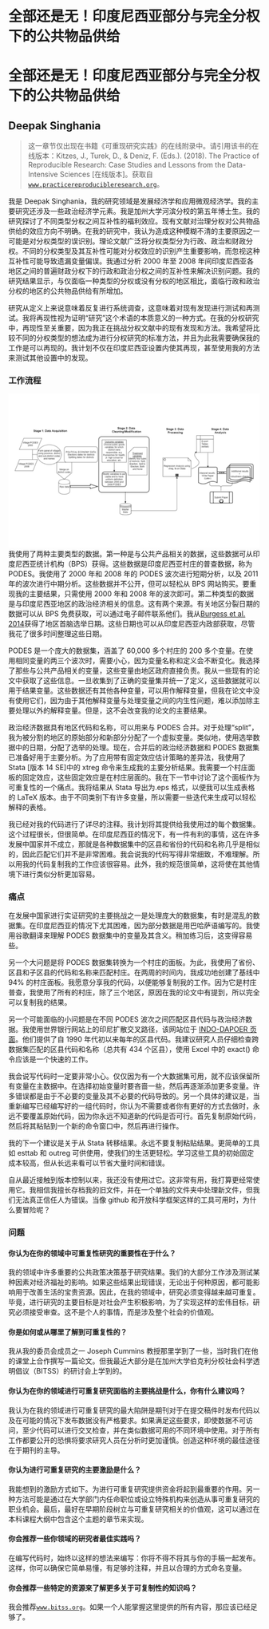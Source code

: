 # 全部还是无！印度尼西亚部分与完全分权下的公共物品供给

# 全部还是无！印度尼西亚部分与完全分权下的公共物品供给

## Deepak Singhania

> 这一章节仅出现在书籍《可重现研究实践》的在线附录中。请引用该书的在线版本：Kitzes, J., Turek, D., & Deniz, F. (Eds.). (2018). The Practice of Reproducible Research: Case Studies and Lessons from the Data-Intensive Sciences [在线版本]。获取自[`www.practicereproducibleresearch.org`](http://www.practicereproducibleresearch.org)。

我是 Deepak Singhania，我的研究领域是发展经济学和应用微观经济学。我的主要研究还涉及一些政治经济学元素。我是加州大学河滨分校的第五年博士生。我的研究探讨了不同类型分权之间互补性的福利效应。现有文献对治理分权对公共物品供给的效应方向不明确。在我的研究中，我认为造成这种模糊不清的主要原因之一可能是对分权类型的误识别。理论文献广泛将分权类型分为行政、政治和财政分权。不同的分权类型及其互补性可能对分权效应的识别产生重要影响，而忽视这种互补性可能导致遗漏变量偏误。我通过分析 2000 年至 2008 年间印度尼西亚各地区之间的普遍财政分权下的行政和政治分权之间的互补性来解决识别问题。我的研究结果显示，与仅面临一种类型的分权或没有分权的地区相比，面临行政和政治分权的地区的公共物品供给有所增加。

研究从定义上来说意味着反复进行系统调查，这意味着对现有发现进行测试和再测试。我将再现性视为证明“研究”这个术语的本质意义的一种方式。在我的分权研究中，再现性至关重要，因为我正在挑战分权文献中的现有发现和方法。我希望将比较不同的分权类型的想法成为进行分权研究的标准方法，并且为此我需要确保我的工作是可以再现的。我计划不仅在印度尼西亚设置内使其再现，甚至使用我的方法来测试其他设置中的发现。

### 工作流程

![Diagram](img/dsinghania.png) 我使用了两种主要类型的数据。第一种是与公共产品相关的数据，这些数据可从印度尼西亚统计机构（BPS）获得。这些数据是印度尼西亚村庄的普查数据，称为 PODES。我使用了 2000 年和 2008 年的 PODES 波次进行短期分析，以及 2011 年的波次进行中期分析。这些数据并不公开，但可以轻松从 BPS 网站购买。要重现我的主要结果，只需使用 2000 年和 2008 年的波次即可。第二种类型的数据是与印度尼西亚地区的政治经济相关的信息。这有两个来源。有关地区分裂日期的数据可以从 BPS 免费获取，可以通过电子邮件联系他们。我从[Burgess et al. 2014](https://economics.mit.edu/files/12951)获得了地区首脑选举日期。这些日期也可以从印度尼西亚内政部获取，尽管我花了很多时间整理这些日期。

PODES 是一个庞大的数据集，涵盖了 60,000 多个村庄的 200 多个变量。在使用相同变量的两三个波次时，需要小心，因为变量名称和定义会不断变化。我选择了那些与公共产品相关的变量，这些变量由地区政府直接负责。我从一些现有的论文中获取了这些信息。一旦收集到了正确的变量集并统一了定义，这些数据就可以用于结果变量。这些数据还有其他各种变量，可以用作解释变量，但我在论文中没有使用它们，因为由于其他解释变量与处理变量之间的内生性问题，难以添加除主要处理以外的解释变量。但是，这不会改变我的论文的主要结果。

政治经济数据具有地区代码和名称，可以用来与 PODES 合并。对于处理“split”，我为被分割的地区的原始部分和新部分分配了一个虚拟变量。类似地，使用选举数据中的日期，分配了选举的处理。现在，合并后的政治经济数据和 PODES 数据集已准备好用于主要分析。为了应用带有固定效应估计策略的差异法，我使用了 Stata [版本 14 SE]中的 xtreg 命令来生成我的主要分析结果。我需要一个村庄面板的固定效应，这些固定效应是在村庄层面的。我在下一节中讨论了这个面板作为可重复性的一个痛点。我将结果从 Stata 导出为.eps 格式，以便我可以生成表格的 LaTeX 版本。由于不同类别下有许多变量，所以需要一些迭代来生成可以轻松解释的表格。

我已经对我的代码进行了详尽的注释。我计划将其提供给我使用过的每个数据集。这个过程很长，但很简单。在印度尼西亚的情况下，有一件有利的事情，这在许多发展中国家并不成立，那就是各种数据集中的区县和省份的代码和名称几乎是相似的，因此匹配它们并不是非常困难。我会说我的代码写得非常细致，不难理解。所以用我的代码复制我的工作应该很容易。此外，我的规范很简单，这将使在其他情境下进行类似分析更加容易。

### 痛点

在发展中国家进行实证研究的主要挑战之一是处理庞大的数据集，有时是混乱的数据集。在印度尼西亚的情况下尤其困难，因为部分数据是用巴哈萨语编写的。我使用谷歌翻译来理解 PODES 数据集中的变量及其含义。稍加练习后，这变得容易些。

另一个大问题是将 PODES 数据集转换为一个村庄的面板。为此，我使用了省份、区县和子区县的代码和名称来匹配村庄。在两周的时间内，我成功地创建了基线中 94% 的村庄面板。我愿意分享我的代码，以便能够复制我的工作。因为它是村庄普查，我使用了所有的村庄，除了三个地区，原因在我的论文中有提到，所以完全可以复制我的结果。

另一个可能面临的小问题是在不同 PODES 波次之间匹配区县代码与政治经济数据。我使用世界银行网站上的印尼扩散交叉路径，该网站位于 [INDO-DAPOER 页面](http://databank.worldbank.org/data/reports.aspx?source=1266)。他们提供了自 1990 年代初以来每年的区县代码。我建议研究人员仔细检查跨数据集匹配的区县代码和名称（总共有 434 个区县），使用 Excel 中的 exact() 命令应该是一个快速的工作。

我会说写代码时一定要非常小心。仅仅因为有一个大数据集可用，就不应该保留所有变量在主数据中。在选择初始变量时要吝啬一些，然后再逐渐添加更多变量。许多错误都是由于不必要的变量及其不必要的代码导致的。另一个具体的建议是，当重新编写已经编写好的一组代码时，你认为不需要或者你有更好的方式去做时，永远不要覆盖原始代码，因为你永远不知道新的代码是否可行。首先复制原始代码，然后将其粘贴到一个新的命令窗口中，然后再进行操作。

我的下一个建议是关于从 Stata 转移结果。永远不要复制粘贴结果。更简单的工具如 esttab 和 outreg 可供使用，使我们的生活更轻松。学习这些工具的初始固定成本较高，但从长远来看可以节省大量时间和错误。

自从最近接触到版本控制以来，我还没有使用过它。这非常有用，我打算更经常使用它。我相信我擅长存档我的旧文件，并在一个单独的文件夹中处理新文件，但我们无法真正信任人为错误。当像 github 和开放科学框架这样的工具可用时，为什么要冒险呢？

### 问题

#### 你认为在你的领域中可重复性研究的重要性在于什么？

我的领域中许多重要的公共政策决策基于研究结果。我们的大部分工作涉及测试某种因素对经济福祉的影响。如果这些结果出现错误，无论出于何种原因，都可能影响用于改善生活的宝贵资源。因此，在我的领域中，研究必须变得越来越可重复。毕竟，进行研究的主要目标是对社会产生积极影响，为了实现这样的宏伟目标，研究必须接受审查。这不是个人的事情，而是涉及整个社会的价值观。

#### 你是如何或从哪里了解到可重复性的？

我从我的委员会成员之一 Joseph Cummins 教授那里学到了一些，当时我们在他的课堂上合作撰写一篇论文。但我最近大部分是在加州大学伯克利分校社会科学透明倡议（BITSS）的研讨会上学到的。

#### 你认为在你的领域进行可重复研究面临的主要挑战是什么，你有什么建议吗？

我认为在我的领域进行可重复研究的最大陷阱是期刊对于在提交稿件时发布代码以及在可能的情况下发布数据没有严格要求。如果满足这些要求，即使数据不可访问，至少代码可以进行交叉检查，并在类似数据可用的不同环境中使用。对于所有工作都要公开的恐惧将要求研究人员在分析时更加谨慎。创造这种环境的最佳途径在于期刊的主导。

#### 你认为进行可重复研究的主要激励是什么？

我能想到的激励方式如下。为进行可重复研究提供资金将起到最重要的作用。另一种方法可能是通过在大学部门内任命职位或设立特殊机构来创造从事可重复研究的职业机会。最后，最好在早期阶段树立与可重复研究相关的价值观，这可以通过在本科课程大纲中包含这个主题的章节来实现。

#### 你会推荐一些你领域的研究者最佳实践吗？

在编写代码时，始终以这样的想法来编写：你将不得不将其与你的手稿一起发布。这样，你可以确保它简单易懂，有足够的注释，并且以合理的方式命名变量。

#### 你会推荐一些特定的资源来了解更多关于可复制性的知识吗？

我会推荐[`www.bitss.org`](http://www.bitss.org)。如果一个人能掌握这里提供的所有内容，那应该已经足够了。
